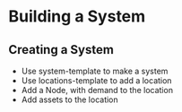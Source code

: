 # Building a System

## Creating a System

- Use system-template to make a system
- Use locations-template to add a location
- Add a Node, with demand to the location
- Add assets to the location
